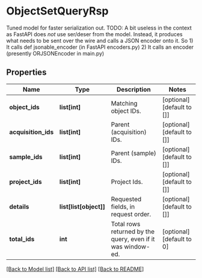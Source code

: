 # ObjectSetQueryRsp

Tuned model for faster serialization out. TODO: A bit useless in the context as FastAPI does _not_ use ser/deser from the model.       Instead, it produces what needs to be sent over the wire and calls a JSON encoder onto it.       So 1) It calls def jsonable_encoder (in FastAPI encoders.py)          2) It calls an encoder (presently ORJSONEncoder in main.py)
## Properties
Name | Type | Description | Notes
------------ | ------------- | ------------- | -------------
**object_ids** | **list[int]** | Matching object IDs. | [optional] [default to []]
**acquisition_ids** | **list[int]** | Parent (acquisition) IDs. | [optional] [default to []]
**sample_ids** | **list[int]** | Parent (sample) IDs. | [optional] [default to []]
**project_ids** | **list[int]** | Project Ids. | [optional] [default to []]
**details** | **list[list[object]]** | Requested fields, in request order. | [optional] [default to []]
**total_ids** | **int** | Total rows returned by the query, even if it was window-ed. | [optional] [default to 0]

[[Back to Model list]](../README.md#documentation-for-models) [[Back to API list]](../README.md#documentation-for-api-endpoints) [[Back to README]](../README.md)


